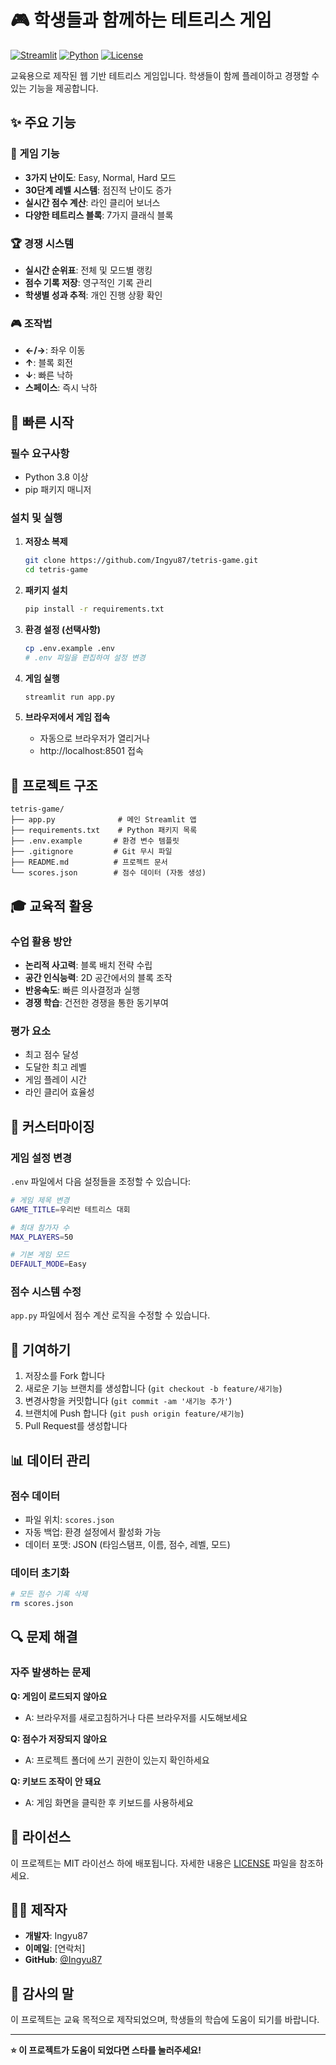 # 🎮 학생들과 함께하는 테트리스 게임

[![Streamlit](https://img.shields.io/badge/Streamlit-FF4B4B?style=for-the-badge&logo=streamlit&logoColor=white)](https://streamlit.io/)
[![Python](https://img.shields.io/badge/Python-3776AB?style=for-the-badge&logo=python&logoColor=white)](https://python.org/)
[![License](https://img.shields.io/badge/License-MIT-green.svg?style=for-the-badge)](LICENSE)

교육용으로 제작된 웹 기반 테트리스 게임입니다. 학생들이 함께 플레이하고 경쟁할 수 있는 기능을 제공합니다.

## ✨ 주요 기능

### 🎯 게임 기능
- **3가지 난이도**: Easy, Normal, Hard 모드
- **30단계 레벨 시스템**: 점진적 난이도 증가
- **실시간 점수 계산**: 라인 클리어 보너스
- **다양한 테트리스 블록**: 7가지 클래식 블록

### 🏆 경쟁 시스템
- **실시간 순위표**: 전체 및 모드별 랭킹
- **점수 기록 저장**: 영구적인 기록 관리
- **학생별 성과 추적**: 개인 진행 상황 확인

### 🎮 조작법
- **←/→**: 좌우 이동
- **↑**: 블록 회전
- **↓**: 빠른 낙하
- **스페이스**: 즉시 낙하

## 🚀 빠른 시작

### 필수 요구사항
- Python 3.8 이상
- pip 패키지 매니저

### 설치 및 실행

1. **저장소 복제**
   ```bash
   git clone https://github.com/Ingyu87/tetris-game.git
   cd tetris-game
   ```

2. **패키지 설치**
   ```bash
   pip install -r requirements.txt
   ```

3. **환경 설정 (선택사항)**
   ```bash
   cp .env.example .env
   # .env 파일을 편집하여 설정 변경
   ```

4. **게임 실행**
   ```bash
   streamlit run app.py
   ```

5. **브라우저에서 게임 접속**
   - 자동으로 브라우저가 열리거나
   - http://localhost:8501 접속

## 📁 프로젝트 구조

```
tetris-game/
├── app.py              # 메인 Streamlit 앱
├── requirements.txt    # Python 패키지 목록
├── .env.example       # 환경 변수 템플릿
├── .gitignore         # Git 무시 파일
├── README.md          # 프로젝트 문서
└── scores.json        # 점수 데이터 (자동 생성)
```

## 🎓 교육적 활용

### 수업 활용 방안
- **논리적 사고력**: 블록 배치 전략 수립
- **공간 인식능력**: 2D 공간에서의 블록 조작
- **반응속도**: 빠른 의사결정과 실행
- **경쟁 학습**: 건전한 경쟁을 통한 동기부여

### 평가 요소
- 최고 점수 달성
- 도달한 최고 레벨
- 게임 플레이 시간
- 라인 클리어 효율성

## 🔧 커스터마이징

### 게임 설정 변경
`.env` 파일에서 다음 설정들을 조정할 수 있습니다:

```bash
# 게임 제목 변경
GAME_TITLE=우리반 테트리스 대회

# 최대 참가자 수
MAX_PLAYERS=50

# 기본 게임 모드
DEFAULT_MODE=Easy
```

### 점수 시스템 수정
`app.py` 파일에서 점수 계산 로직을 수정할 수 있습니다.

## 🤝 기여하기

1. 저장소를 Fork 합니다
2. 새로운 기능 브랜치를 생성합니다 (`git checkout -b feature/새기능`)
3. 변경사항을 커밋합니다 (`git commit -am '새기능 추가'`)
4. 브랜치에 Push 합니다 (`git push origin feature/새기능`)
5. Pull Request를 생성합니다

## 📊 데이터 관리

### 점수 데이터
- 파일 위치: `scores.json`
- 자동 백업: 환경 설정에서 활성화 가능
- 데이터 포맷: JSON (타임스탬프, 이름, 점수, 레벨, 모드)

### 데이터 초기화
```bash
# 모든 점수 기록 삭제
rm scores.json
```

## 🔍 문제 해결

### 자주 발생하는 문제

**Q: 게임이 로드되지 않아요**
- A: 브라우저를 새로고침하거나 다른 브라우저를 시도해보세요

**Q: 점수가 저장되지 않아요**
- A: 프로젝트 폴더에 쓰기 권한이 있는지 확인하세요

**Q: 키보드 조작이 안 돼요**
- A: 게임 화면을 클릭한 후 키보드를 사용하세요

## 📄 라이선스

이 프로젝트는 MIT 라이선스 하에 배포됩니다. 자세한 내용은 [LICENSE](LICENSE) 파일을 참조하세요.

## 👨‍💻 제작자

- **개발자**: Ingyu87
- **이메일**: [연락처]
- **GitHub**: [@Ingyu87](https://github.com/Ingyu87)

## 🙏 감사의 말

이 프로젝트는 교육 목적으로 제작되었으며, 학생들의 학습에 도움이 되기를 바랍니다.

---

**⭐ 이 프로젝트가 도움이 되었다면 스타를 눌러주세요!**